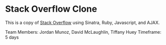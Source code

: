 # Stack Overflow Clone

This is a copy of [Stack Overflow](http://stackoverflow.com/) using Sinatra, Ruby, Javascript, and AJAX. 

Team Members: Jordan Munoz, David McLaughlin, Tiffany Huey
Timeframe: 5 days
